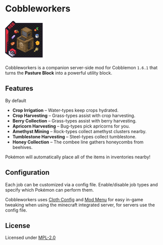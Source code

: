 # Cobbleworkers

![cobbleworkers-icon](/src/main/resources/assets/cobbleworkers/icon.png)

Cobbleworkers is a companion server-side mod for Cobblemon `1.6.1` that turns the **Pasture Block** into a powerful utility block.

## Features

By default
- **Crop Irrigation** – Water-types keep crops hydrated.
- **Crop Harvesting** – Grass-types assist with crop harvesting.
- **Berry Collection** – Grass-types assist with berry harvesting.
- **Apricorn Harvesting** – Bug-types pick apricorns for you.
- **Amethyst Mining** – Rock-types collect amethyst clusters nearby.
- **Tumblestone Harvesting** – Steel-types collect tumblestone.
- **Honey Collection** – The combee line gathers honeycombs from beehives.

Pokémon will automatically place all of the items in inventories nearby!

## Configuration
Each job can be customized via a config file. Enable/disable job types and specify which Pokémon can perform them.

Cobbleworkers uses [Cloth Config](https://www.curseforge.com/minecraft/mc-mods/cloth-config) and [Mod Menu](https://www.curseforge.com/minecraft/mc-mods/modmenu) for easy in-game tweaking
when using the minecraft integrated server, for servers use the config file.

## License
Licensed under [MPL-2.0](https://mozilla.org/MPL/2.0/)
